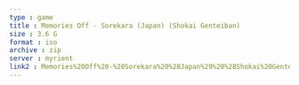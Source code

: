 ```yaml
---
type : game
title : Memories Off - Sorekara (Japan) (Shokai Genteiban)
size : 3.6 G
format : iso
archive : zip
server : myrient
link2 : Memories%20Off%20-%20Sorekara%20%28Japan%29%20%28Shokai%20Genteiban%29
---
```

